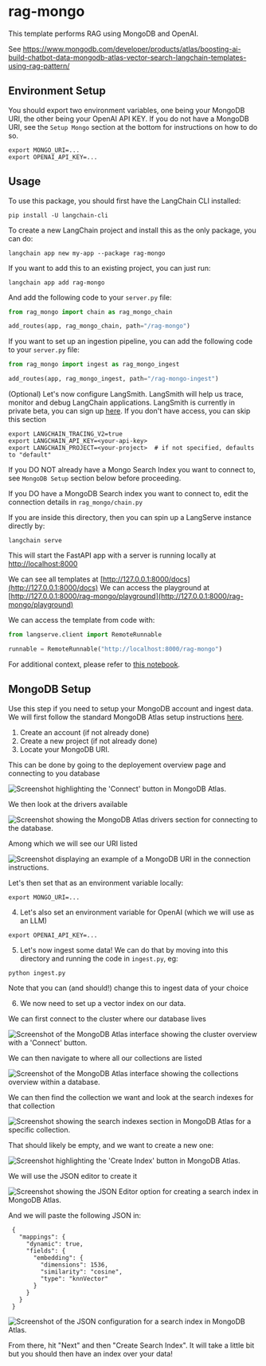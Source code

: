 
# rag-mongo

This template performs RAG using MongoDB and OpenAI.

See https://www.mongodb.com/developer/products/atlas/boosting-ai-build-chatbot-data-mongodb-atlas-vector-search-langchain-templates-using-rag-pattern/

## Environment Setup

You should export two environment variables, one being your MongoDB URI, the other being your OpenAI API KEY.
If you do not have a MongoDB URI, see the `Setup Mongo` section at the bottom for instructions on how to do so.

```shell
export MONGO_URI=...
export OPENAI_API_KEY=...
```

## Usage

To use this package, you should first have the LangChain CLI installed:

```shell
pip install -U langchain-cli
```

To create a new LangChain project and install this as the only package, you can do:

```shell
langchain app new my-app --package rag-mongo
```

If you want to add this to an existing project, you can just run:

```shell
langchain app add rag-mongo
```

And add the following code to your `server.py` file:
```python
from rag_mongo import chain as rag_mongo_chain

add_routes(app, rag_mongo_chain, path="/rag-mongo")
```

If you want to set up an ingestion pipeline, you can add the following code to your `server.py` file:
```python
from rag_mongo import ingest as rag_mongo_ingest

add_routes(app, rag_mongo_ingest, path="/rag-mongo-ingest")
```

(Optional) Let's now configure LangSmith. 
LangSmith will help us trace, monitor and debug LangChain applications. 
LangSmith is currently in private beta, you can sign up [here](https://smith.langchain.com/). 
If you don't have access, you can skip this section


```shell
export LANGCHAIN_TRACING_V2=true
export LANGCHAIN_API_KEY=<your-api-key>
export LANGCHAIN_PROJECT=<your-project>  # if not specified, defaults to "default"
```

If you DO NOT already have a Mongo Search Index you want to connect to, see `MongoDB Setup` section below before proceeding.

If you DO have a MongoDB Search index you want to connect to, edit the connection details in `rag_mongo/chain.py`

If you are inside this directory, then you can spin up a LangServe instance directly by:

```shell
langchain serve
```

This will start the FastAPI app with a server is running locally at 
[http://localhost:8000](http://localhost:8000)

We can see all templates at [http://127.0.0.1:8000/docs](http://127.0.0.1:8000/docs)
We can access the playground at [http://127.0.0.1:8000/rag-mongo/playground](http://127.0.0.1:8000/rag-mongo/playground)  

We can access the template from code with:

```python
from langserve.client import RemoteRunnable

runnable = RemoteRunnable("http://localhost:8000/rag-mongo")
```

For additional context, please refer to [this notebook](https://colab.research.google.com/drive/1cr2HBAHyBmwKUerJq2if0JaNhy-hIq7I#scrollTo=TZp7_CBfxTOB).


## MongoDB Setup

Use this step if you need to setup your MongoDB account and ingest data.
We will first follow the standard MongoDB Atlas setup instructions [here](https://www.mongodb.com/docs/atlas/getting-started/).

1. Create an account (if not already done)
2. Create a new project (if not already done)
3. Locate your MongoDB URI.

This can be done by going to the deployement overview page and connecting to you database

![Screenshot highlighting the 'Connect' button in MongoDB Atlas.](_images/connect.png "MongoDB Atlas Connect Button")

We then look at the drivers available

![Screenshot showing the MongoDB Atlas drivers section for connecting to the database.](_images/driver.png "MongoDB Atlas Drivers Section")

Among which we will see our URI listed

![Screenshot displaying an example of a MongoDB URI in the connection instructions.](_images/uri.png "MongoDB URI Example")

Let's then set that as an environment variable locally:

```shell
export MONGO_URI=...
```

4. Let's also set an environment variable for OpenAI (which we will use as an LLM)

```shell
export OPENAI_API_KEY=...
```

5. Let's now ingest some data! We can do that by moving into this directory and running the code in `ingest.py`, eg:

```shell
python ingest.py
```

Note that you can (and should!) change this to ingest data of your choice

6. We now need to set up a vector index on our data.

We can first connect to the cluster where our database lives

![Screenshot of the MongoDB Atlas interface showing the cluster overview with a 'Connect' button.](_images/cluster.png "MongoDB Atlas Cluster Overview")

We can then navigate to where all our collections are listed

![Screenshot of the MongoDB Atlas interface showing the collections overview within a database.](_images/collections.png "MongoDB Atlas Collections Overview")

We can then find the collection we want and look at the search indexes for that collection

![Screenshot showing the search indexes section in MongoDB Atlas for a specific collection.](_images/search-indexes.png "MongoDB Atlas Search Indexes")

That should likely be empty, and we want to create a new one:

![Screenshot highlighting the 'Create Index' button in MongoDB Atlas.](_images/create.png "MongoDB Atlas Create Index Button")

We will use the JSON editor to create it

![Screenshot showing the JSON Editor option for creating a search index in MongoDB Atlas.](_images/json_editor.png "MongoDB Atlas JSON Editor Option")

And we will paste the following JSON in:

```text
 {
   "mappings": {
     "dynamic": true,
     "fields": {
       "embedding": {
         "dimensions": 1536,
         "similarity": "cosine",
         "type": "knnVector"
       }
     }
   }
 }
```
![Screenshot of the JSON configuration for a search index in MongoDB Atlas.](_images/json.png "MongoDB Atlas Search Index JSON Configuration")

From there, hit "Next" and then "Create Search Index". It will take a little bit but you should then have an index over your data!